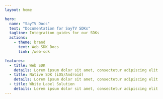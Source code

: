 ```yaml
---
layout: home

hero:
  name: "SayTV Docs"
  text: "Documentation for SayTV SDKs"
  tagline: Integration guides for our SDKs
  actions:
    - theme: brand
      text: Web SDK Docs
      link: /web-sdk

features:
  - title: Web SDK
    details: Lorem ipsum dolor sit amet, consectetur adipiscing elit
  - title: Native SDK (iOS/Android)
    details: Lorem ipsum dolor sit amet, consectetur adipiscing elit
  - title: White Label Solution
    details: Lorem ipsum dolor sit amet, consectetur adipiscing elit
---
```

